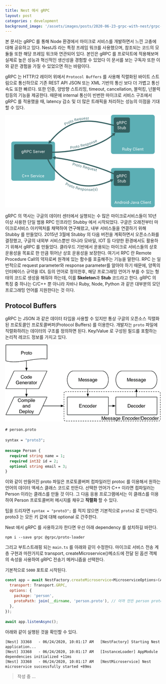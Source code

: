 ```yaml
---
title: Nest 에서 gRPC
layout: post
categories : development
background_image: '/assets/images/posts/2020-06-23-grpc-with-nest/grpc-thumbnail.png'
---
```


본 문서는 gRPC 를 통해 Node 환경에서 마이크로 서비스를 개발하면서 느낀 고충에 대해 공유하고 있다.
NestJS 라는 특정 프레임 워크를 사용했으며, 참조되는 코드의 모듈들 또한 해당 프레임 워크와 연관되어 있다. 본인은 gRPC 를 프로덕트에 적용해보며 실제로 높은 성능과 혁신적인 생산성을 경험할 수 있었다 이 문서를 보는 구독자 또한 이와 같은 경험을 가질 수 있었으면 하는 바람이다. 

gRPC 는 HTTP/2 레이어 위에서 `Protocol Buffers` 를 사용해 직렬화된 바이트 스트림으로 통신하므로 기존 REST API JSON 또는 XML 기반의 통신 보다 더 가볍고 통신 속도 또한 빠르다. 또한 인증, 양방향 스트리밍, timeout, cancellation, 블럭킹, 넌블럭킹등의 기능을 제공한다.
때문에 internal 통신이 빈번한 마이크로 서비스 구조에서 gRPC 를 적용했을 때, latency 감소 및 더 많은 트래픽을 처리하는 성능의 이점을 기대할 수 있다.

![](/assets/images/posts/2020-06-23-grpc-with-nest/grpc-thumbnail.png)

gRPC 의 역사는 구글의 데이터 센터에서 실행되는 수 많은 마이크로서비스들이 10년 이상 사용한 단일 범용 RPC 인프라인 Stubby 에서 시작되었다. 구글은 오래전부터 마이크로서비스 아키텍처를 채택하여 연구해왔고, 내부 서비스들을 연결하기 위해 Stubby 를 만들었다. 2015년 3월에 Stubby 의 다음 버전을 계획하면서 오픈소스화를 결정했고, 구글의 내외부 서비스뿐만 아니라 모바일, IOT 등 다양한 환경에서도 활용하기 위해서 gRPC 를 만들었다. 클라우드 기반에서 운용되는 마이크로 서비스들의 상호운용성을 목표로 한 만큼 뛰어난 상호 운용성을 보장한다.  여기서 RPC 란 Remote Procedure Call의 약자로써 원격에 있는 함수를 호출해주는 기능을 말한다. RPC 는 일반적으로 request parameter와 response parameter를 알아야 하기 때문에, 양쪽의 인터페이스 규약을 IDL 등의 언어로 정의한후, 해당 프로그래밍 언어가 부를 수 있는 형태의 코드로 생성을 해줘야 하는데, 이를 **Skeleton**과 **Stub** 코드라고 한다.
gRPC 의 특징 중 하나는 C/C++ 뿐 아니라 자바나 Ruby, Node, Python 과 같은 대부분의 모던 프로그래밍 언어를 지원한다는 것 이다.


## Protocol Buffers

gRPC 는 JSON 과 같은 데이터 타입을 사용할 수 있지만 통상 구글의 오픈소스 직렬화된 프로토콜인 프로토콜버퍼(Protocol Buffers) 를 이용한다. 개발자는 `proto` 파일에 직렬화하려는 데이터의 구조를 정의하면 된다. Key/Value 로 구성된 필드를 포함하는 논리적 레코드 정보를 가지고 있다.

![](assets/images/posts/2020-06-23-grpc-with-nest/To-use-Protocol-Buffers-it-is-necessary-to-generate-code-for-each-message-that-needs.png)

```proto
# person.proto 

syntax = "proto3";

message Person {
  required string name = 1;
  required int32 id = 2;
  optional string email = 3;
}
```

이와 같이 만들어진 proto 파일은 프로토콜버퍼 컴파일러인 protoc 를 이용해서 원하는 언어의 데이터 액세스 클래스 코드로 만든다. 선택한 언어가 C++ 이라면 컴파일러는 Person 이라는 클래스를 만들 것 이다. 그 다음 응용 프로그램에서는 이 클래스를 이용하여 Person 프로토콜버퍼 메시지를 채우고 **직렬화** 할 수 있다.

팁을 드리자면 `syntax = "proto3";` 를 적지 않으면 기본적으로 `proto2` 로 인식한다.
proto3 는 모든 키 값에 대해 optional 로 간주한다.

Nest 에서 gRPC 를 사용하고자 한다면 우선 아래 dependency 를 설치하길 바란다.

```
npm i --save grpc @grpc/proto-loader
```

그리고 부트스트래핑 되는 `main.ts` 를 아래와 같이 수정한다.
마이크로 서비스 전송 계층 구현과 마찬가지로 transport, createMicroservice()메소드에 전달 된 옵션 객체 의 속성을 사용하여 gRPC 전송기 메커니즘을 선택한다.

기본적으로 `5000` 포트로 시작된다.

```javascript
const app = await NestFactory.createMicroservice<MicroserviceOptions>(AppModule, {
  transport: Transport.GRPC,
  options: {
    package: 'person',
    protoPath: join(__dirname, 'person.proto'), // 아까 만든 person proto 경로
  },
});

await app.listenAsync();
```

아래와 같이 실행된 것을 확인할 수 있다.

```
[Nest] 33368   - 06/24/2020, 10:01:17 AM   [NestFactory] Starting Nest application...
[Nest] 33368   - 06/24/2020, 10:01:17 AM   [InstanceLoader] AppModule dependencies initialized +11ms
[Nest] 33368   - 06/24/2020, 10:01:17 AM   [NestMicroservice] Nest microservice successfully started +89ms
```


> 작성 중 ...